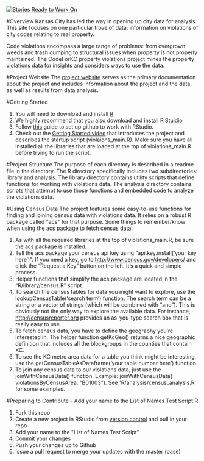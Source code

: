 [![Stories Ready to Work On](https://badge.waffle.io/zmon/Property-Violations-Settlement.svg?label=ready&title=Cards%20Ready%20To%20Work%20On)](https://waffle.io/zmon/Property-Violations-Settlement)

#Overview
Kansas City has led the way in opening up city data for analysis. This site focuses on one particular trove of data: information on violations of city codes relating to real property.

Code violations encompass a large range of problems: from overgrown weeds and trash dumping to structural issues when property is not properly maintained. The CodeForKC property violations project mines the property violations data for insights and considers ways to use the data.

#Project Website
The [project website](http://codeforkc.org/Property-Violations-Settlement/) serves as the primary documentation about the project and includes information about the project and the data, as well as results from data analysis.

#Getting Started
1. You will need to download and install [R](https://www.r-project.org/)
2. We highly recommend that you also download and install [R Stuidio](https://www.rstudio.com/products/rstudio/)
3. Follow [this](https://support.rstudio.com/hc/en-us/articles/200532077-Version-Control-with-Git-and-SVN) guide to set up github to work with RStudio. 
4. Check out the [Getting Started video](https://www.youtube.com/watch?v=xVjcfoTJBIM) that introduces the project and describes the startup script (violaions_main.R). Make sure you have all installed all the libraries that are loaded at the top of violations_main.R before trying to run the script.

#Project Structure
The purpose of each directory is described in a readme file in the directory. The R directory specifically includes two subdirectories: library and analysis. The library directory contains utility scripts that define functions for working with violations data. The analysis directory contains scripts that attempt to use those functions and embedded code to analyze the violations data.

#Using Census Data
The project features some easy-to-use functions for finding and joining census data with violations data. It relies on a robust R package called "acs" for that purpose. Some things to remember/know when using the acs package to fetch census data:

1. As with all the required libraries at the top of violations_main.R, be sure the acs package is installed.
2. Tell the acs package your census api key using “api.key.install(‘your key here’)”. If you need a key, go to http://www.census.gov/developers/ and click the “Request a Key” button on the left. It’s a quick and simple process.
3. Helper functions that simplify the acs package are located in the “R/library/census.R” script.
4. To search the census tables for data you might want to explore, use the lookupCensusTable(‘search term’) function. The search term can be a string or a vector of strings (which will be combined with “and”). This is obviously not the only way to explore the available data. For instance, http://censusreporter.org provides an as-you-type search box that is really easy to use.
5. To fetch census data, you have to define the geography you’re interested in. The helper function getKcGeo() returns a nice geographic definition that includes all the blockgroups in the counties that contain KC.
6. To see the KC metro area data for a table you think might be interesting, use the getCensusTableAsDataframe(‘your table number here’) function.
7. To join any census data to our violations data, just use the joinWithCensusData() function. Example: joinWithCensusData( violationsByCensusArea, “B01003”). See 'R/analysis/census_analysis.R' for some examples.

#Preparing to Contribute - Add your name to the List of Names Test Script.R
1) Fork this repo  
2) Create a new project in RStudio from [version control](http://i0.wp.com/www.datasurg.net/wp-content/uploads/2015/07/7_new_project.jpg?zoom=2&resize=456%2C328) and pull in your repo  
3) Add your name to the "List of Names Test Script"  
4) Commit your changes  
5) Push your changes up to Github  
6) Issue a pull request to merge your updates with the master (base) 